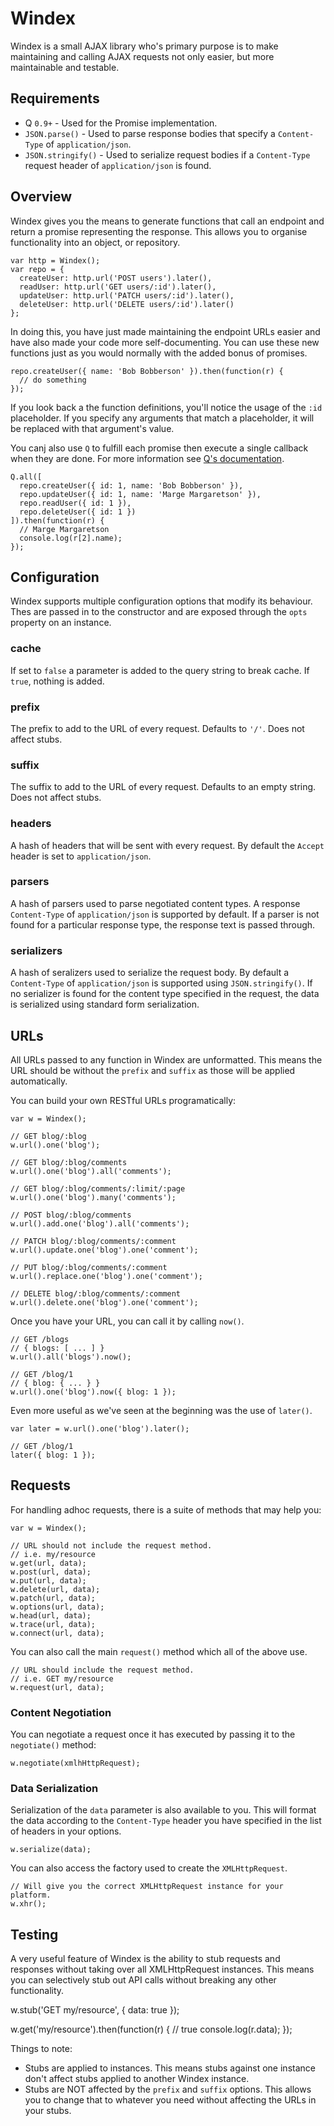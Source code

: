 Windex
======

Windex is a small AJAX library who's primary purpose is to make maintaining and calling AJAX requests not only easier, but more maintainable and testable.

Requirements
------------

- Q `0.9+` - Used for the Promise implementation.
- `JSON.parse()` - Used to parse response bodies that specify a `Content-Type` of `application/json`.
- `JSON.stringify()` - Used to serialize request bodies if a `Content-Type` request header of `application/json` is found.

Overview
--------

Windex gives you the means to generate functions that call an endpoint and return a promise representing the response. This allows you to organise functionality into an object, or repository.

    var http = Windex();
    var repo = {
      createUser: http.url('POST users').later(),
      readUser: http.url('GET users/:id').later(),
      updateUser: http.url('PATCH users/:id').later(),
      deleteUser: http.url('DELETE users/:id').later()
    };

In doing this, you have just made maintaining the endpoint URLs easier and have also made your code more self-documenting. You can use these new functions just as you would normally with the added bonus of promises.

    repo.createUser({ name: 'Bob Bobberson' }).then(function(r) {
      // do something
    });

If you look back a the function definitions, you'll notice the usage of the `:id` placeholder. If you specify any arguments that match a placeholder, it will be replaced with that argument's value.

You canj also use `Q` to fulfill each promise then execute a single callback when they are done. For more information see [Q's documentation](https://github.com/kriskowal/q).

    Q.all([
      repo.createUser({ id: 1, name: 'Bob Bobberson' }),
      repo.updateUser({ id: 1, name: 'Marge Margaretson' }),
      repo.readUser({ id: 1 }),
      repo.deleteUser({ id: 1 })
    ]).then(function(r) {
      // Marge Margaretson
      console.log(r[2].name);
    });

Configuration
-------------

Windex supports multiple configuration options that modify its behaviour. Thes are passed in to the constructor and are exposed through the `opts` property on an instance.

### cache

If set to `false` a parameter is added to the query string to break cache. If `true`, nothing is added.

### prefix

The prefix to add to the URL of every request. Defaults to `'/'`. Does not affect stubs.

### suffix

The suffix to add to the URL of every request. Defaults to an empty string. Does not affect stubs.

### headers

A hash of headers that will be sent with every request. By default the `Accept` header is set to `application/json`.

### parsers

A hash of parsers used to parse negotiated content types. A response `Content-Type` of `application/json` is supported by default. If a parser is not found for a particular response type, the response text is passed through.

### serializers

A hash of seralizers used to serialize the request body. By default a `Content-Type` of `application/json` is supported using `JSON.stringify()`. If no serializer is found for the content type specified in the request, the data is serialized using standard form serialization.

URLs
----
All URLs passed to any function in Windex are unformatted. This means the URL should be without the `prefix` and `suffix` as those will be applied automatically.

You can build your own RESTful URLs programatically:

    var w = Windex();

    // GET blog/:blog
    w.url().one('blog');

    // GET blog/:blog/comments
    w.url().one('blog').all('comments');

    // GET blog/:blog/comments/:limit/:page
    w.url().one('blog').many('comments');

    // POST blog/:blog/comments
    w.url().add.one('blog').all('comments');

    // PATCH blog/:blog/comments/:comment
    w.url().update.one('blog').one('comment');

    // PUT blog/:blog/comments/:comment
    w.url().replace.one('blog').one('comment');

    // DELETE blog/:blog/comments/:comment
    w.url().delete.one('blog').one('comment');

Once you have your URL, you can call it by calling `now()`.

    // GET /blogs
    // { blogs: [ ... ] }
    w.url().all('blogs').now();

    // GET /blog/1
    // { blog: { ... } }
    w.url().one('blog').now({ blog: 1 });

Even more useful as we've seen at the beginning was the use of `later()`.

    var later = w.url().one('blog').later();

    // GET /blog/1
    later({ blog: 1 });

Requests
--------

For handling adhoc requests, there is a suite of methods that may help you:

    var w = Windex();

    // URL should not include the request method.
    // i.e. my/resource
    w.get(url, data);
    w.post(url, data);
    w.put(url, data);
    w.delete(url, data);
    w.patch(url, data);
    w.options(url, data);
    w.head(url, data);
    w.trace(url, data);
    w.connect(url, data);

You can also call the main `request()` method which all of the above use.

    // URL should include the request method.
    // i.e. GET my/resource
    w.request(url, data);

### Content Negotiation

You can negotiate a request once it has executed by passing it to the `negotiate()` method:

    w.negotiate(xmlhHttpRequest);

### Data Serialization

Serialization of the `data` parameter is also available to you. This will format the data according to the `Content-Type` header you have specified in the list of headers in your options.

    w.serialize(data);

You can also access the factory used to create the `XMLHttpRequest`.

    // Will give you the correct XMLHttpRequest instance for your platform.
    w.xhr();

Testing
-------

A very useful feature of Windex is the ability to stub requests and responses without taking over all XMLHttpRequest instances. This means you can selectively stub out API calls without breaking any other functionality.

  w.stub('GET my/resource', {
    data: true
  });

  w.get('my/resource').then(function(r) {
    // true
    console.log(r.data);
  });

Things to note:

* Stubs are applied to instances. This means stubs against one instance don't affect stubs applied to another Windex instance.
* Stubs are NOT affected by the `prefix` and `suffix` options. This allows you to change that to whatever you need without affecting the URLs in your stubs.
